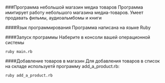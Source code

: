###Программа небольшой магазин медиа товаров
Программа имитирует работу небольшого магазина медиа-товаров. Умеет продавать фильмы, аудиоальмбомы и книги

####Язык программирования
Программа написана на языке Ruby

####Запуск программы
Наберите в консоли вашей операционной системы
```
ruby main.rb
```
####Добавление товаров в магазин
Для добавления товаров в список на складе используетй программу add_a_product.rb:
```
ruby add_a_product.rb
```
